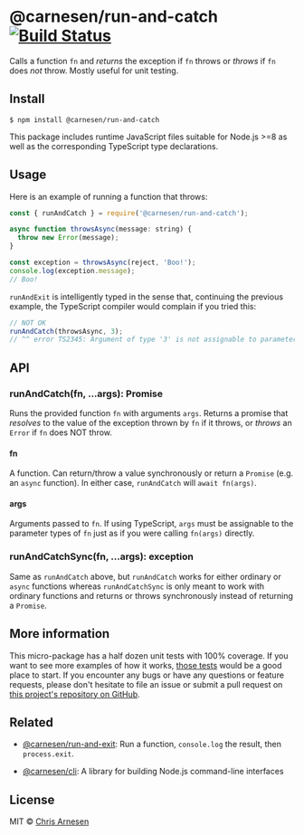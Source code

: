 # @carnesen/run-and-catch [![Build Status](https://travis-ci.com/carnesen/run-and-catch.svg?branch=master)](https://travis-ci.com/carnesen/run-and-catch)

Calls a function `fn` and _returns_ the exception if `fn` throws or _throws_ if `fn` does _not_ throw. Mostly useful for unit testing.

## Install

```
$ npm install @carnesen/run-and-catch
```
This package includes runtime JavaScript files suitable for Node.js >=8 as well as the corresponding TypeScript type declarations.

## Usage

Here is an example of running a function that throws:
```js
const { runAndCatch } = require('@carnesen/run-and-catch');

async function throwsAsync(message: string) {
  throw new Error(message);
}

const exception = throwsAsync(reject, 'Boo!');
console.log(exception.message);
// Boo!
```

`runAndExit` is intelligently typed in the sense that, continuing the previous example, the TypeScript compiler would complain if you tried this:
```ts
// NOT OK
runAndCatch(throwsAsync, 3);
// ^^ error TS2345: Argument of type '3' is not assignable to parameter of type 'string'.
```

## API

### runAndCatch(fn, ...args): Promise<exception>

Runs the provided function `fn` with arguments `args`. Returns a promise that _resolves_ to the value of the exception thrown by `fn` if it throws, or _throws_ an `Error` if `fn` does NOT throw.

#### fn

A function. Can return/throw a value synchronously or return a `Promise` (e.g. an `async` function). In either case, `runAndCatch` will `await fn(args)`.

#### args

Arguments passed to `fn`. If using TypeScript, `args` must be assignable to the parameter types of `fn` just as if you were calling `fn(args)` directly.

### runAndCatchSync(fn, ...args): exception

Same as `runAndCatch` above, but `runAndCatch` works for either ordinary or `async` functions whereas `runAndCatchSync` is only meant to work with ordinary functions and returns or throws synchronously instead of returning a `Promise`.

## More information
This micro-package has a half dozen unit tests with 100% coverage. If you want to see more examples of how it works, [those tests](src/index.test.ts) would be a good place to start. If you encounter any bugs or have any questions or feature requests, please don't hesitate to file an issue or submit a pull request on [this project's repository on GitHub](https://github.com/carnesen/run-and-catch).

## Related

- [@carnesen/run-and-exit](https://github.com/carnesen/run-and-exit): Run a function, `console.log` the result, then `process.exit`.

- [@carnesen/cli](https://github.com/carnesen/cli): A library for building Node.js command-line interfaces

## License

MIT © [Chris Arnesen](https://www.carnesen.com)
